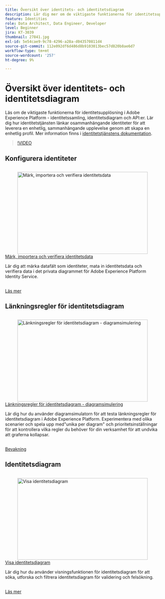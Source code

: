 ```yaml
---
title: Översikt över identitets- och identitetsdiagram
description: Lär dig mer om de viktigaste funktionerna för identitetsupplösning i Adobe Experience Platform&mdash;identity collection, identity graphs, and the APIs. Lär dig hur identitetstjänsten länkar osammanhängande identiteter för att leverera en enhetlig, sammanhängande upplevelse genom att skapa en enhetlig profil.
feature: Identities
role: Data Architect, Data Engineer, Developer
level: Beginner
jira: KT-3039
thumbnail: 27841.jpg
exl-id: 5e54cae9-9c78-4296-a28a-d043570811d4
source-git-commit: 112e092df6d486d8b9103013bec57d820b8ae6d7
workflow-type: tm+mt
source-wordcount: '257'
ht-degree: 9%

---
```


# Översikt över identitets- och identitetsdiagram

Läs om de viktigaste funktionerna för identitetsupplösning i Adobe Experience Platform - identitetssamling, identitetsdiagram och API:er. Lär dig hur identitetstjänsten länkar osammanhängande identiteter för att leverera en enhetlig, sammanhängande upplevelse genom att skapa en enhetlig profil. Mer information finns i [identitetstjänstens dokumentation](https://experienceleague.adobe.com/docs/experience-platform/identity/home.html?lang=sv).

>[!VIDEO](https://video.tv.adobe.com/v/3432348?learn=on&enablevpops&captions=swe)

## Konfigurera identiteter

<!-- CARDS
* label-ingest-and-verify-identity-data.md
-->
<!-- START CARDS HTML - DO NOT MODIFY BY HAND -->
<div class="columns">
    <div class="column is-half-tablet is-half-desktop is-one-third-widescreen" aria-label="Label, ingest, and verify identity data">
        <div class="card" style="height: 100%; display: flex; flex-direction: column; height: 100%;">
            <div class="card-image">
                <figure class="image x-is-16by9">
                    <a href="label-ingest-and-verify-identity-data.md" title="Märk, importera och verifiera identitetsdata" target="_blank" rel="referrer">
                        <img class="is-bordered-r-small" src="https://video.tv.adobe.com/v/28167?format=jpeg&nocache=1740414775790" alt="Märk, importera och verifiera identitetsdata"
                             style="width: 100%; aspect-ratio: 16 / 9; object-fit: cover; overflow: hidden; display: block; margin: auto;">
                    </a>
                </figure>
            </div>
            <div class="card-content is-padded-small" style="display: flex; flex-direction: column; flex-grow: 1; justify-content: space-between;">
                <div class="top-card-content">
                    <p class="headline is-size-6 has-text-weight-bold">
                        <a href="label-ingest-and-verify-identity-data.md" target="_blank" rel="referrer" title="Märk, importera och verifiera identitetsdata">Märk, importera och verifiera identitetsdata</a>
                    </p>
                    <p class="is-size-6">Lär dig att märka datafält som identiteter, mata in identitetsdata och verifiera data i det privata diagrammet för Adobe Experience Platform Identity Service.</p>
                </div>
                <a href="label-ingest-and-verify-identity-data.md" target="_blank" rel="referrer" class="spectrum-Button spectrum-Button--outline spectrum-Button--primary spectrum-Button--sizeM" style="align-self: flex-start; margin-top: 1rem;">
                    <span class="spectrum-Button-label has-no-wrap has-text-weight-bold">Läs mer</span>
                </a>
            </div>
        </div>
    </div>
</div>
<!-- END CARDS HTML - DO NOT MODIFY BY HAND -->

## Länkningsregler för identitetsdiagram

<!-- CARDS
* identity-graph-linking-rules/graph-simulation.md
-->
<!-- START CARDS HTML - DO NOT MODIFY BY HAND -->
<div class="columns">
    <div class="column is-half-tablet is-half-desktop is-one-third-widescreen" aria-label="Identity graph linking rules - Graph Simulation">
        <div class="card" style="height: 100%; display: flex; flex-direction: column; height: 100%;">
            <div class="card-image">
                <figure class="image x-is-16by9">
                    <a href="identity-graph-linking-rules/graph-simulation.md" title="Länkningsregler för identitetsdiagram - diagramsimulering" target="_blank" rel="referrer">
                        <img class="is-bordered-r-small" src="https://video.tv.adobe.com/v/3444047/?format=jpeg&nocache=1740414776009&captions=swe" alt="Länkningsregler för identitetsdiagram - diagramsimulering"
                             style="width: 100%; aspect-ratio: 16 / 9; object-fit: cover; overflow: hidden; display: block; margin: auto;">
                    </a>
                </figure>
            </div>
            <div class="card-content is-padded-small" style="display: flex; flex-direction: column; flex-grow: 1; justify-content: space-between;">
                <div class="top-card-content">
                    <p class="headline is-size-6 has-text-weight-bold">
                        <a href="identity-graph-linking-rules/graph-simulation.md" target="_blank" rel="referrer" title="Länkningsregler för identitetsdiagram - diagramsimulering">Länkningsregler för identitetsdiagram - diagramsimulering</a>
                    </p>
                    <p class="is-size-6">Lär dig hur du använder diagramsimulatorn för att testa länkningsregler för identitetsdiagram i Adobe Experience Platform. Experimentera med olika scenarier och spela upp med"unika per diagram" och prioritetsinställningar för att kontrollera vilka regler du behöver för din verksamhet för att undvika att graferna kollapsar.</p>
                </div>
                <a href="identity-graph-linking-rules/graph-simulation.md" target="_blank" rel="referrer" class="spectrum-Button spectrum-Button--outline spectrum-Button--primary spectrum-Button--sizeM" style="align-self: flex-start; margin-top: 1rem;">
                    <span class="spectrum-Button-label has-no-wrap has-text-weight-bold">Bevakning</span>
                </a>
            </div>
        </div>
    </div>
</div>
<!-- END CARDS HTML - DO NOT MODIFY BY HAND -->

## Identitetsdiagram

<!-- CARDS
* view-identity-graphs.md
-->
<!-- START CARDS HTML - DO NOT MODIFY BY HAND -->
<div class="columns">
    <div class="column is-half-tablet is-half-desktop is-one-third-widescreen" aria-label="View Identity Graphs">
        <div class="card" style="height: 100%; display: flex; flex-direction: column; height: 100%;">
            <div class="card-image">
                <figure class="image x-is-16by9">
                    <a href="view-identity-graphs.md" title="Visa identitetsdiagram" target="_blank" rel="referrer">
                        <img class="is-bordered-r-small" src="https://video.tv.adobe.com/v/331030?format=jpeg&nocache=1740414776113" alt="Visa identitetsdiagram"
                             style="width: 100%; aspect-ratio: 16 / 9; object-fit: cover; overflow: hidden; display: block; margin: auto;">
                    </a>
                </figure>
            </div>
            <div class="card-content is-padded-small" style="display: flex; flex-direction: column; flex-grow: 1; justify-content: space-between;">
                <div class="top-card-content">
                    <p class="headline is-size-6 has-text-weight-bold">
                        <a href="view-identity-graphs.md" target="_blank" rel="referrer" title="Visa identitetsdiagram">Visa identitetsdiagram</a>
                    </p>
                    <p class="is-size-6">Lär dig hur du använder visningsfunktionen för identitetsdiagram för att söka, utforska och filtrera identitetsdiagram för validering och felsökning.</p>
                </div>
                <a href="view-identity-graphs.md" target="_blank" rel="referrer" class="spectrum-Button spectrum-Button--outline spectrum-Button--primary spectrum-Button--sizeM" style="align-self: flex-start; margin-top: 1rem;">
                    <span class="spectrum-Button-label has-no-wrap has-text-weight-bold">Läs mer</span>
                </a>
            </div>
        </div>
    </div>
</div>
<!-- END CARDS HTML - DO NOT MODIFY BY HAND -->